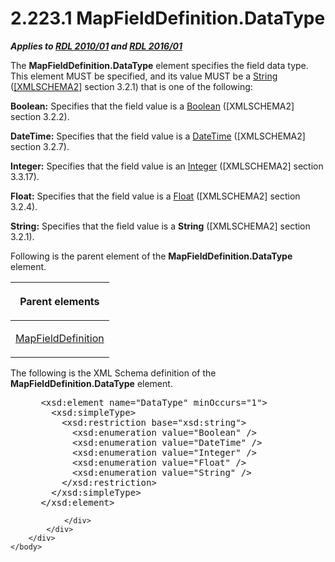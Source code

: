 <html dir="LTR" xmlns:mshelp="http://msdn.microsoft.com/mshelp" xmlns:ddue="http://ddue.schemas.microsoft.com/authoring/2003/5" xmlns:xlink="http://www.w3.org/1999/xlink" xmlns:tool="http://www.microsoft.com/tooltip">
    <head>
        <meta http-equiv="Content-Type" content="text/html; CHARSET=utf-8"></meta>
        <meta name="save" content="history"></meta>
        <title>2.223.1 MapFieldDefinition.DataType</title>
        <xml>
            <mshelp:toctitle title="2.223.1 MapFieldDefinition.DataType"></mshelp:toctitle>
            <mshelp:rltitle title="[MS-RDL]: MapFieldDefinition.DataType"></mshelp:rltitle>
            <mshelp:keyword index="A" term="4a8fb8e0-0757-4915-94cd-bb97b9e82a66"></mshelp:keyword>
            <mshelp:attr name="DCSext.ContentType" value="open specification"></mshelp:attr>
            <mshelp:attr name="AssetID" value="4a8fb8e0-0757-4915-94cd-bb97b9e82a66"></mshelp:attr>
            <mshelp:attr name="TopicType" value="kbRef"></mshelp:attr>
            <mshelp:attr name="DCSext.Title" value="[MS-RDL]: MapFieldDefinition.DataType" />
        </xml>
    </head>
    <body>
        <div id="header">
            <h1 class="heading">2.223.1 MapFieldDefinition.DataType</h1>
        </div>
        <div id="mainSection">
            <div id="mainBody">
                <div id="allHistory" class="saveHistory"></div>
                <div id="sectionSection0" class="section" name="collapseableSection">
                    

<p><b><i>Applies to </i></b><a href="3428e690-a348-4ec7-8a6a-8efb42d2cdee.htm"><b><i>RDL 2010/01</i></b></a><b><i>
and </i></b><a href="52ce3983-2bfc-4e72-9359-42aaf5fe4509.htm"><b><i>RDL 2016/01</i></b></a></p>

<p>The <b>MapFieldDefinition.DataType</b> element specifies the
field data type. This element MUST be specified, and its value MUST be a <a href="1ed81ef3-a683-45e3-aaad-bd2bbe71bc3d.htm">String</a> (<a href="https://go.microsoft.com/fwlink/?LinkId=90610">[XMLSCHEMA2]</a> section
3.2.1) that is one of the following:</p>

<p><b>Boolean:</b> Specifies that the field value is a <a href="4802fa14-3619-43fa-9898-3acab160a24c.htm">Boolean</a> ([XMLSCHEMA2]
section 3.2.2).</p>

<p><b>DateTime:</b> Specifies that the field value is a <a href="d3b6da93-3935-4a28-8521-268d6f7f9a9d.htm">DateTime</a> ([XMLSCHEMA2]
section 3.2.7). </p>

<p><b>Integer:</b> Specifies that the field value is an <a href="176fbb59-c3e2-430c-b1bb-37fd15df813e.htm">Integer</a> ([XMLSCHEMA2]
section 3.3.17).</p>

<p><b>Float:</b> Specifies that the field value is a <a href="c7d0946f-992e-4abc-a304-09b53e030692.htm">Float</a> ([XMLSCHEMA2] section
3.2.4).</p>

<p><b>String:</b> Specifies that the field value is a <b>String</b>
([XMLSCHEMA2] section 3.2.1).</p>

<p>Following is the parent element of the <b>MapFieldDefinition.DataType</b>
element.</p>

<table>
 <thead>
  <tr>
   <th>
   <p>Parent elements</p>
   </th>
  </tr>
 </thead>
 <tr>
  <td>
  <p><a href="6d6cb09e-dd59-4ed5-9041-764fdecd2f6c.htm">MapFieldDefinition</a></p>
  </td>
 </tr>
</table>

<p>The following is the XML Schema definition of the <b>MapFieldDefinition.DataType</b>
element.</p>

<dl>
<dd>
<div><pre> &lt;xsd:element name=&quot;DataType&quot; minOccurs=&quot;1&quot;&gt;
   &lt;xsd:simpleType&gt;
     &lt;xsd:restriction base=&quot;xsd:string&quot;&gt;
       &lt;xsd:enumeration value=&quot;Boolean&quot; /&gt;
       &lt;xsd:enumeration value=&quot;DateTime&quot; /&gt;
       &lt;xsd:enumeration value=&quot;Integer&quot; /&gt;
       &lt;xsd:enumeration value=&quot;Float&quot; /&gt;
       &lt;xsd:enumeration value=&quot;String&quot; /&gt;
     &lt;/xsd:restriction&gt;
   &lt;/xsd:simpleType&gt;
 &lt;/xsd:element&gt;
</pre></div>
</dd></dl>


                </div>
            </div>
        </div>
    </body>
</html>
